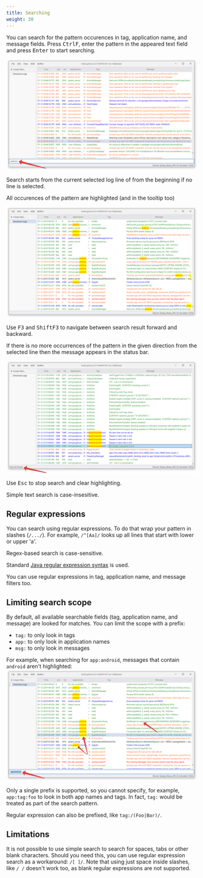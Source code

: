```yaml
---
title: Searching
weight: 30
---
```

You can search for the pattern occurences in tag, application name, and message
fields.
Press <kbd><kbd>Ctrl</kbd><kbd>F</kbd></kbd>, enter the pattern in the appeared
text field and press <kbd><kbd>Enter</kbd></kbd> to start searching.

![Search field](search_field.png)

Search starts from the current selected log line of from the beginning if no line is selected.

All occurences of the pattern are highlighted (and in the tooltip too)

![Search results](search_results.png)

Use <kbd><kbd>F3</kbd></kbd> and <kbd><kbd>Shift</kbd><kbd>F3</kbd></kbd> to navigate between search result forward and backward.

If there is no more occurrences of the pattern in the given direction from the
selected line then the message appears in the status bar.

![Search showing "Text not found"](search_not_found.png)

Use <kbd><kbd>Esc</kbd></kbd> to stop search and clear highlighting.

Simple text search is case-insesitive.

## Regular expressions

You can search using regular expressions. To do that wrap your pattern in
slashes (`/.../`). For example, `/^[Aa]/` looks up all lines that start with
lower or upper 'a'.

Regex-based search is case-sensitive.

Standard [Java regular expression syntax][java_pattern] is used.

<!-- TODO(mlopatkin) link to filtering page when it is ready -->
You can use regular expressions in tag, application name, and message filters
too.

## Limiting search scope

By default, all available searchable fields (tag, application name, and message)
are looked for matches. You can limit the scope with a prefix:

- `tag:` to only look in tags
- `app:` to only look in application names
- `msg:` to only look in messages

For example, when searching for `app:android`, messages that contain `android`
aren't highlighted:
![Search with prefix](search_with_prefix.png)


Only a single prefix is supported, so you cannot specify, for example,
`app:tag:foo` to look in both app names and tags. In fact, `tag:` would be
treated as part of the search pattern.

Regular expression can also be prefixed, like `tag:/(Foo|Bar)/`.

## Limitations

It is not possible to use simple search to search for spaces, tabs or other
blank characters. Should you need this, you can use regular expression search as
a workaround: `/[ ]/`. Note that using just space inside slashes, like `/ /`
doesn't work too, as blank regular expressions are not supported.

[java_pattern]: http://download.oracle.com/javase/8/docs/api/java/util/regex/Pattern.html

